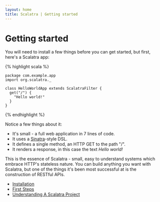 ```yaml
---
layout: home
title: Scalatra | Getting started
---
```


<div class="page-header">
  <h1>Getting started</h1>
</div>


You will need to install a few things before you can get started, but first,
here's a Scalatra app:

<div class="row">
  <div class="span6">
  {% highlight scala %}

    package com.example.app
    import org.scalatra._

    class HelloWorldApp extends ScalatraFilter {
      get("/") {
        "Hello world!"
      }
    }
  {% endhighlight %}
  </div>
  <div class="span6">
  <p>Notice a few things about it:</p>
  <ul>
    <li>It's small - a full web application in 7 lines of code.</li>
    <li>It uses a <a href="http://sinatrarb.com/">Sinatra</a>-style DSL.</li>
    <li>It defines a single method, an HTTP GET to the path "/".</li>
    <li>It renders a response, in this case the text <em>Hello world!</em></li>
  </div>
</div>

This is the essence of Scalatra - small, easy to understand systems which
embrace HTTP's stateless nature. You can build anything you want with Scalatra,
but one of the things it's been most successful at is the construction of
RESTful APIs.

 * [Installation](installation.html)
 * [First Steps](first-steps.html)
 * [Understanding A Scalatra Project](understanding-scalatra.html)